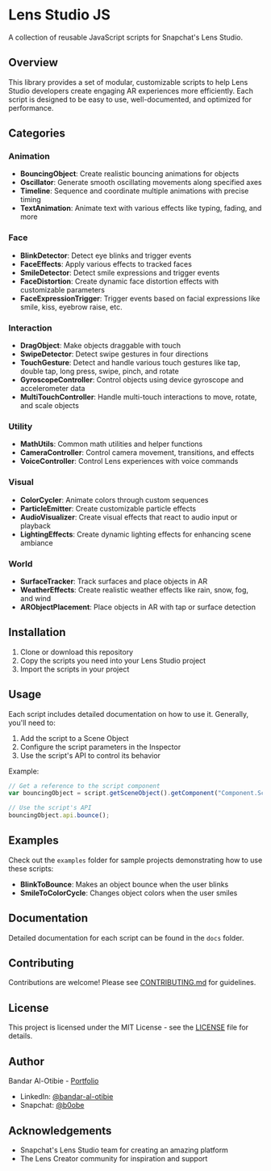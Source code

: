# Lens Studio JS

A collection of reusable JavaScript scripts for Snapchat's Lens Studio.

## Overview

This library provides a set of modular, customizable scripts to help Lens Studio developers create engaging AR experiences more efficiently. Each script is designed to be easy to use, well-documented, and optimized for performance.

## Categories

### Animation
- **BouncingObject**: Create realistic bouncing animations for objects
- **Oscillator**: Generate smooth oscillating movements along specified axes
- **Timeline**: Sequence and coordinate multiple animations with precise timing
- **TextAnimation**: Animate text with various effects like typing, fading, and more

### Face
- **BlinkDetector**: Detect eye blinks and trigger events
- **FaceEffects**: Apply various effects to tracked faces
- **SmileDetector**: Detect smile expressions and trigger events
- **FaceDistortion**: Create dynamic face distortion effects with customizable parameters
- **FaceExpressionTrigger**: Trigger events based on facial expressions like smile, kiss, eyebrow raise, etc.

### Interaction
- **DragObject**: Make objects draggable with touch
- **SwipeDetector**: Detect swipe gestures in four directions
- **TouchGesture**: Detect and handle various touch gestures like tap, double tap, long press, swipe, pinch, and rotate
- **GyroscopeController**: Control objects using device gyroscope and accelerometer data
- **MultiTouchController**: Handle multi-touch interactions to move, rotate, and scale objects

### Utility
- **MathUtils**: Common math utilities and helper functions
- **CameraController**: Control camera movement, transitions, and effects
- **VoiceController**: Control Lens experiences with voice commands

### Visual
- **ColorCycler**: Animate colors through custom sequences
- **ParticleEmitter**: Create customizable particle effects
- **AudioVisualizer**: Create visual effects that react to audio input or playback
- **LightingEffects**: Create dynamic lighting effects for enhancing scene ambiance

### World
- **SurfaceTracker**: Track surfaces and place objects in AR
- **WeatherEffects**: Create realistic weather effects like rain, snow, fog, and wind
- **ARObjectPlacement**: Place objects in AR with tap or surface detection

## Installation

1. Clone or download this repository
2. Copy the scripts you need into your Lens Studio project
3. Import the scripts in your project

## Usage

Each script includes detailed documentation on how to use it. Generally, you'll need to:

1. Add the script to a Scene Object
2. Configure the script parameters in the Inspector
3. Use the script's API to control its behavior

Example:

```javascript
// Get a reference to the script component
var bouncingObject = script.getSceneObject().getComponent("Component.ScriptComponent");

// Use the script's API
bouncingObject.api.bounce();
```

## Examples

Check out the `examples` folder for sample projects demonstrating how to use these scripts:

- **BlinkToBounce**: Makes an object bounce when the user blinks
- **SmileToColorCycle**: Changes object colors when the user smiles

## Documentation

Detailed documentation for each script can be found in the `docs` folder.

## Contributing

Contributions are welcome! Please see [CONTRIBUTING.md](CONTRIBUTING.md) for guidelines.

## License

This project is licensed under the MIT License - see the [LICENSE](LICENSE) file for details.

## Author

Bandar Al-Otibie - [Portfolio](https://bento.me/b0obe)
- LinkedIn: [@bandar-al-otibie](https://www.linkedin.com/in/bandar-al-otibie/)
- Snapchat: [@b0obe](https://www.snapchat.com/add/b0obe)

## Acknowledgements

- Snapchat's Lens Studio team for creating an amazing platform
- The Lens Creator community for inspiration and support 
